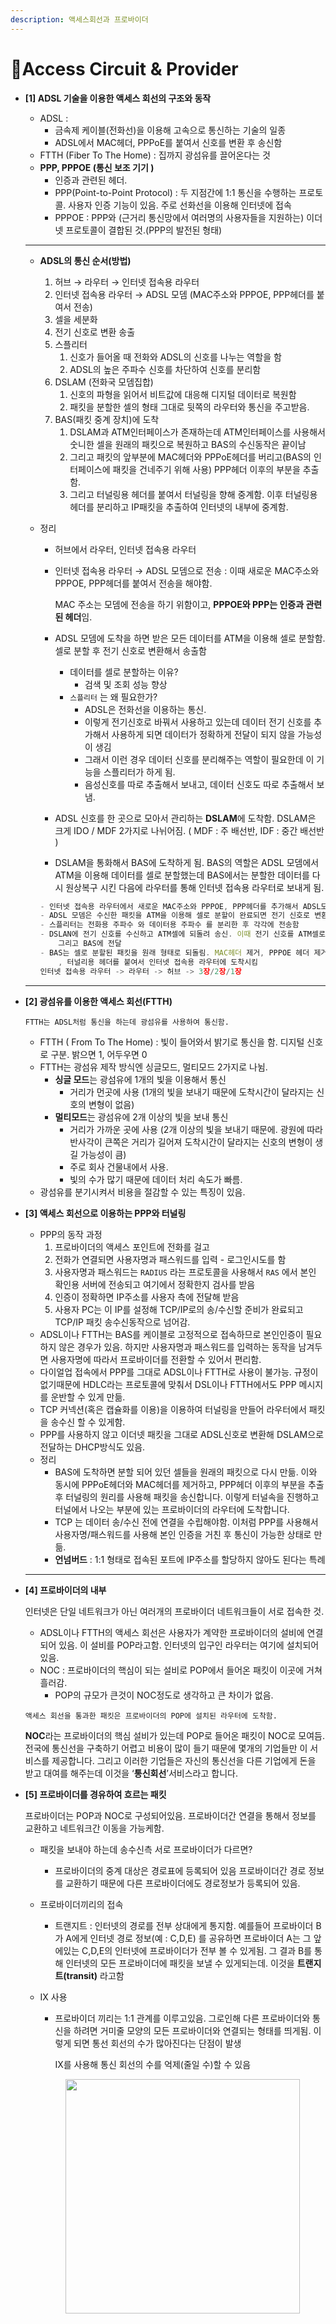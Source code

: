 ```yaml
---
description: 액세스회선과 프로바이더
---
```


# Access Circuit & Provider

*   **\[1] ADSL 기술을 이용한 액세스 회선의 구조와 동작**

    * ADSL :
      * 금속제 케이블(전화선)을 이용해 고속으로 통신하는 기술의 일종
      * ADSL에서 MAC헤더, PPPoE를 붙여서 신호를 변환 후 송신함
    * FTTH (Fiber To The Home) : 집까지 광섬유를 끌어온다는 것
    * **PPP, PPPOE (통신 보조 기기 )**
      * 인증과 관련된 헤더.
      * PPP(Point-to-Point Protocol) : 두 지점간에 1:1 통신을 수행하는 프로토콜. 사용자 인증 기능이 있음. 주로 선화선을 이용해 인터넷에 접속
      * PPPOE : PPP와 (근거리 통신망에서 여러명의 사용자들을 지원하는) 이더넷 프로토콜이 결합된 것.(PPP의 발전된 형태)

    ***

    * **ADSL의 통신 순서(방법)**
      1. 허브 → 라우터 → 인터넷 접속용 라우터
      2. 인터넷 접속용 라우터 → ADSL 모뎀 (MAC주소와 PPPOE, PPP헤더를 붙여서 전송)
      3. 셀을 세분화
      4. 전기 신호로 변환 송출
      5. 스플리터
         1. 신호가 들어올 때 전화와 ADSL의 신호를 나누는 역할을 함
         2. ADSL의 높은 주파수 신호를 차단하여 신호를 분리함
      6. DSLAM (전화국 모뎀집합)
         1. 신호의 파형을 읽어서 비트값에 대응해 디지털 데이터로 복원함
         2. 패킷을 분할한 셀의 형태 그대로 뒷쪽의 라우터와 통신을 주고받음.
      7. BAS(패킷 중계 장치)에 도착
         1. DSLAM과 ATM인터페이스가 존재하는데 ATM인터페이스를 사용해서 숫니한 셀을 원래의 패킷으로 복원하고 BAS의 수신동작은 끝이남
         2. 그리고 패킷의 앞부분에 MAC헤더와 PPPoE헤더를 버리고(BAS의 인터페이스에 패킷을 건네주기 위해 사용) PPP헤더 이후의 부분을 추출함.
         3. 그리고 터널링용 헤더를 붙여서 터널링을 향해 중계함. 이후 터널링용 헤더를 분리하고 IP패킷을 추출하여 인터넷의 내부에 중계함.
    *   정리

        * 허브에서 라우터, 인터넷 접속용 라우터
        *   인터넷 접속용 라우터 → ADSL 모뎀으로 전송 : 이때 새로운 MAC주소와 PPPOE, PPP헤더를 붙여서 전송을 해야함.

            MAC 주소는 모뎀에 전송을 하기 위함이고, **PPPOE와 PPP는 인증과 관련된 헤더**임.
        * ADSL 모뎀에 도착을 하면 받은 모든 데이터를 ATM을 이용해 셀로 분할함. 셀로 분할 후 전기 신호로 변환해서 송출함
          * 데이터를 셀로 분할하는 이유?
            * 검색 및 조회 성능 향상
          * `스플리터` 는 왜 필요한가?
            * ADSL은 전화선을 이용하는 통신.
            * 이렇게 전기신호로 바꿔서 사용하고 있는데 데이터 전기 신호를 추가해서 사용하게 되면 데이터가 정확하게 전달이 되지 않을 가능성이 생김
            * 그래서 이런 경우 데이터 신호를 분리해주는 역할이 필요한데 이 기능을 스플리터가 하게 됨.
            * 음성신호를 따로 추출해서 보내고, 데이터 신호도 따로 추출해서 보냄.
        * ADSL 신호를 한 곳으로 모아서 관리하는 **DSLAM**에 도착함. DSLAM은 크게 IDO / MDF 2가지로 나뉘어짐. ( MDF : 주 배선반, IDF : 중간 배선반 )
        * DSLAM을 통화해서 BAS에 도착하게 됨. BAS의 역할은 ADSL 모뎀에서 ATM을 이용해 데이터를 셀로 분할했는데 BAS에서는 분할한 데이터를 다시 원상복구 시킨 다음에 라우터를 통해 인터넷 접속용 라우터로 보내게 됨.

        ```jsx
        - 인터넷 접속용 라우터에서 새로운 MAC주소와 PPPOE, PPP헤더를 추가해서 ADSL모뎀으로 전송
        - ADSL 모뎀은 수신한 패킷을 ATM을 이용해 셀로 분할이 완료되면 전기 신호로 변환하여 스프리터로 송출
        - 스플리터는 전화용 주파수 와 데이터용 주파수 를 분리한 후 각각에 전송함
        - DSLAN에 전기 신호를 수신하고 ATM셀에 되돌려 송신. 이때 전기 신호를 ATM셀로 변환. 
        	그리고 BAS에 전달
        - BAS는 셀로 분할된 패킷을 원래 형태로 되돌림. MAC헤더 제거, PPPOE 헤더 제거, PPP패킷만 추출
        	, 터널리용 헤더를 붙여서 인터넷 접속용 라우터에 도착시킴
        인터넷 접속용 라우터 -> 라우터 -> 허브 -> 3장/2장/1장
        ```

    ***
*   **\[2] 광섬유를 이용한 액세스 회선(FTTH)**

    `FTTH는 ADSL처럼 통신을 하는데 광섬유를 사용하여 통신함.`

    * FTTH ( From To The Home) : 빛이 들어와서 밝기로 통신을 함. 디지털 신호로 구분. 밝으면 1, 어두우면 0
    * FTTH는 광섬유 제작 방식엔 싱글모드, 멀티모드 2가지로 나뉨.
      * **싱글 모드**는 광섬유에 1개의 빛을 이용해서 통신
        * 거리가 먼곳에 사용 (1개의 빛을 보내기 때문에 도착시간이 달라지는 신호의 변형이 없음)
      * **멀티모드**는 광섬유에 2개 이상의 빛을 보내 통신
        * 거리가 가까운 곳에 사용 (2개 이상의 빛을 보내기 때문에. 광원에 따라 반사각이 큰쪽은 거리가 길어져 도착시간이 달라지는 신호의 변형이 생길 가능성이 큼)
        * 주로 회사 건물내에서 사용.
        * 빛의 수가 많기 때문에 데이터 처리 속도가 빠름.
    * 광섬유를 분기시켜서 비용을 절감할 수 있는 특징이 있음.
*   **\[3] 액세스 회선으로 이용하는 PPP와 터널링**

    * PPP의 동작 과정
      1. 프로바이더의 액세스 포인트에 전화를 걸고
      2. 전화가 연결되면 사용자명과 패스워드를 입력 - 로그인시도를 함
      3. 사용자명과 패스워드는 `RADIUS` 라는 프로토콜을 사용해서 `RAS` 에서 본인 확인용 서버에 전송되고 여기에서 정확한지 검사를 받음
      4. 인증이 정확하면 IP주소를 사용자 측에 전달해 받음
      5. 사용자 PC는 이 IP를 설정해 TCP/IP로의 송/수신할 준비가 완료되고 TCP/IP 패킷 송수신동작으로 넘어감.
    * ADSL이나 FTTH는 BAS를 케이블로 고정적으로 접속하므로 본인인증이 필요하지 않은 경우가 있음. 하지만 사용자명과 패스워드를 입력하는 동작을 남겨두면 사용자명에 따라서 프로바이더를 전환할 수 있어서 편리함.
    * 다이얼업 접속에서 PPP를 그대로 ADSL이나 FTTH로 사용이 불가능. 규정이 없기때문에 HDLC라는 프로토콜에 맞춰서 DSL이나 FTTH에서도 PPP 메시지를 운반할 수 있게 만듦.
    * TCP 커넥션(혹은 캡슐화를 이용)을 이용하여 터널링을 만들어 라우터에서 패킷을 송수신 할 수 있게함.
    * PPP를 사용하지 않고 이더넷 패킷을 그대로 ADSL신호로 변환해 DSLAM으로 전달하는 DHCP방식도 있음.
    * 정리
      * BAS에 도착하면 분할 되어 있던 셀들을 원래의 패킷으로 다시 만듦. 이와 동시에 PPPoE헤더와 MAC헤더를 제거하고, PPP헤더 이후의 부분을 추출 후 터널링의 원리를 사용해 패킷을 송신합니다. 이렇게 터널속을 진행하고 터널에서 나오는 부분에 있는 프로바이더의 라우터에 도착합니다.
      * TCP 는 데이터 송/수신 전에 연결을 수립해야함. 이처럼 PPP를 사용해서 사용자명/패스워드를 사용해 본인 인증을 거친 후 통신이 가능한 상태로 만듦.
      * **언넘버드** : 1:1 형태로 접속된 포트에 IP주소를 할당하지 않아도 된다는 특례

    ***
*   **\[4] 프로바이더의 내부**

    인터넷은 단일 네트워크가 아닌 여러개의 프로바이더 네트워크들이 서로 접속한 것.

    * ADSL이나 FTTH의 액세스 회선은 사용자가 계약한 프로바이더의 설비에 연결되어 있음. 이 설비를 POP라고함. 인터넷의 입구인 라우터는 여기에 설치되어 있음.
    * NOC : 프로바이더의 핵심이 되는 설비로 POP에서 들어온 패킷이 이곳에 거쳐 흘러감.
      * POP의 규모가 큰것이 NOC정도로 생각하고 큰 차이가 없음.

    `액세스 회선을 통과한 패킷은 프로바이더의 POP에 설치된 라우터에 도착함.`

    **NOC**라는 프로바이더의 핵심 설비가 있는데 POP로 들어온 패킷이 NOC로 모여듬. 전국에 통신선을 구축하기 어렵고 비용이 많이 들기 때문에 몇개의 기업들만 이 서비스를 제공합니다. 그리고 이러한 기업들은 자신의 통신선을 다른 기업에게 돈을 받고 대여를 해주는데 이것을 ‘**통신회선**’서비스라고 합니다.
*   **\[5] 프로바이더를 경유하여 흐르는 패킷**

    프로바이더는 POP과 NOC로 구성되어있음. 프로바이더간 연결을 통해서 정보를 교환하고 네트워크간 이동을 가능케함.

    * 패킷을 보내야 하는데 송수신측 서로 프로바이더가 다르면?
      * 프로바이더의 중계 대상은 경로표에 등록되어 있음 프로바이더간 경로 정보를 교환하기 때문에 다른 프로바이더에도 경로정보가 등록되어 있음.
    * 프로바이더끼리의 접속
      * 트랜지트 : 인터넷의 경로를 전부 상대에게 통지함. 예를들어 프로바이더 B가 A에게 인터넷 경로 정보(예 : C,D,E) 를 공유하면 프로바이더 A는 그 앞에있는 C,D,E의 인터넷에 프로바이더가 전부 볼 수 있게됨. 그 결과 B를 통해 인터넷의 모든 프로바이더에 패킷을 보낼 수 있게되는데. 이것을 **트랜지트(transit)** 라고함
    *   IX 사용

        *   프로바이더 끼리는 1:1 관계를 이루고있음. 그로인해 다른 프로바이더와 통신을 하려면 거미줄 모양의 모든 프로바이더와 연결되는 형태를 띄게됨. 이렇게 되면 통선 회선의 수가 많아진다는 단점이 발생

            IX를 사용해 통신 회선의 수를 억제(줄일 수)할 수 있음

        <figure><img src="../../.gitbook/assets/KakaoTalk_Photo_2023-09-09-21-17-49.jpeg" alt="" width="375"><figcaption></figcaption></figure>
